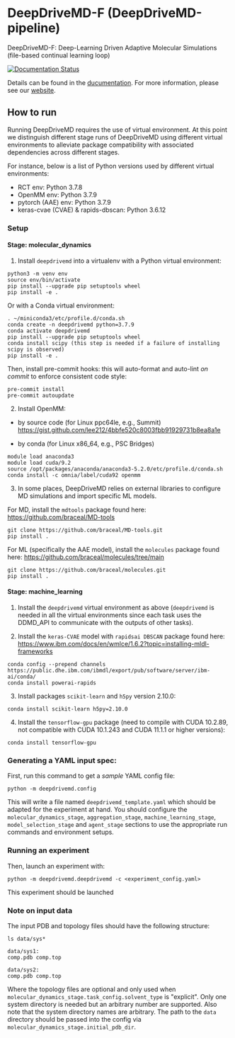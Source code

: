 # DeepDriveMD-F (DeepDriveMD-pipeline)

DeepDriveMD-F: Deep-Learning Driven Adaptive Molecular Simulations (file-based continual learning loop)

[![Documentation Status](https://readthedocs.org/projects/deepdrivemd-pipeline/badge/?version=latest)](https://deepdrivemd-pipeline.readthedocs.io/en/latest/?badge=latest)

Details can be found in the [ducumentation](https://deepdrivemd-pipeline.readthedocs.io/en/latest/). For more information, please see our [website](https://deepdrivemd.github.io/).

## How to run

Running DeepDriveMD requires the use of virtual environment. At this point we distinguish different stage runs of DeepDriveMD using different virtual environments to alleviate package compatibility with associated dependencies across different stages.

For instance, below is a list of Python versions used by different virtual environments:

- RCT env: Python 3.7.8
- OpenMM env: Python 3.7.9
- pytorch (AAE) env: Python 3.7.9
- keras-cvae (CVAE) & rapids-dbscan: Python 3.6.12

### Setup

#### Stage: molecular_dynamics

1. Install `deepdrivemd` into a virtualenv with a Python virtual environment:

```
python3 -m venv env
source env/bin/activate
pip install --upgrade pip setuptools wheel
pip install -e .
```

Or with a Conda virtual environment:

```
. ~/miniconda3/etc/profile.d/conda.sh
conda create -n deepdrivemd python=3.7.9
conda activate deepdrivemd
pip install --upgrade pip setuptools wheel
conda install scipy (this step is needed if a failure of installing scipy is observed)
pip install -e .
```

Then, install pre-commit hooks: this will auto-format and auto-lint _on commit_ to enforce consistent code style:

```
pre-commit install
pre-commit autoupdate
```

2. Install OpenMM:

- by source code (for Linux ppc64le, e.g., Summit)
https://gist.github.com/lee212/4bbfe520c8003fbb91929731b8ea8a1e

- by conda (for Linux x86\_64, e.g., PSC Bridges)
```
module load anaconda3
module load cuda/9.2
source /opt/packages/anaconda/anaconda3-5.2.0/etc/profile.d/conda.sh
conda install -c omnia/label/cuda92 openmm
```

3. In some places, DeepDriveMD relies on external libraries to configure MD simulations and import specific ML models.

For MD, install the `mdtools` package found here: https://github.com/braceal/MD-tools

```
git clone https://github.com/braceal/MD-tools.git
pip install .
```

For ML (specifically the AAE model), install the `molecules` package found here: https://github.com/braceal/molecules/tree/main

```
git clone https://github.com/braceal/molecules.git
pip install .
```

#### Stage: machine_learning

1. Install the `deepdrivemd` virtual environment as above (`deepdrivemd` is needed in all the virtual environments since each task uses the DDMD_API to communicate with the outputs of other tasks).

2. Install the `keras-CVAE` model with `rapidsai DBSCAN` package found here: https://www.ibm.com/docs/en/wmlce/1.6.2?topic=installing-mldl-frameworks

```
conda config --prepend channels https://public.dhe.ibm.com/ibmdl/export/pub/software/server/ibm-ai/conda/
conda install powerai-rapids
```

3. Install packages `scikit-learn` and `h5py` version 2.10.0:

```
conda install scikit-learn h5py=2.10.0
```

4. Install the `tensorflow-gpu` package (need to compile with CUDA 10.2.89, not compatible with CUDA 10.1.243 and CUDA 11.1.1 or higher versions):

```
conda install tensorflow-gpu
```

### Generating a YAML input spec:

First, run this command to get a _sample_ YAML config file:

```
python -m deepdrivemd.config
```

This will write a file named `deepdrivemd_template.yaml` which should be adapted for the experiment at hand. You should configure the `molecular_dynamics_stage`, `aggregation_stage`, `machine_learning_stage`, `model_selection_stage` and `agent_stage` sections to use the appropriate run commands and environment setups.

### Running an experiment

Then, launch an experiment with:

```
python -m deepdrivemd.deepdrivemd -c <experiment_config.yaml>
```

This experiment should be launched

### Note on input data

The input PDB and topology files should have the following structure:

```
ls data/sys*

data/sys1:
comp.pdb comp.top

data/sys2:
comp.pdb comp.top
```
Where the topology files are optional and only used when `molecular_dynamics_stage.task_config.solvent_type` is "explicit". Only one system directory is needed but an arbitrary number are supported. Also note that the system directory names are arbitrary. The path to the `data` directory should be passed into the config via `molecular_dynamics_stage.initial_pdb_dir`.

